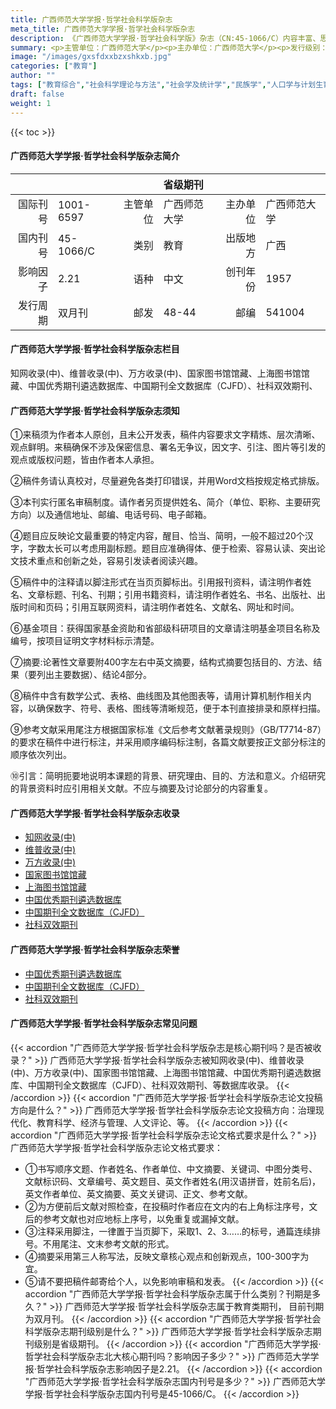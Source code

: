 ```yaml
---
title: 广西师范大学学报·哲学社会科学版杂志
meta_title: 广西师范大学学报·哲学社会科学版杂志
description: 《广西师范大学学报·哲学社会科学版》杂志（CN:45-1066/C）内容丰富、思想健康，1957年创刊，目前以双月刊形式发行，刊物对外积极扩大宣传，致力于提高杂志质量与影响。该杂志在学术界享有较高的声誉，是广西乃至全国哲学社会科学领域的重要学术交流平台。 该杂志的背景与我国哲学社会科学研究的发展趋势紧密相连。在新时代背景下，哲学社会科学研究的重要性日益凸显，而广西师范大学作为我国重点高校之一，有责任和使命在哲学社会科学领域发挥引领作用。《广西师范大学学报·哲学社会科学版》正是在这样的背景下应运而生，旨在为国内外学者提供一个高质量的学术交流平台。 《广西师范大学学报·哲学社会科学版》涵盖了哲学、政治、经济、法律、教育、文学、历史等多个学科领域，内容丰富多样，具有较高的学术价值和影响力。杂志始终坚持严谨的学术态度，注重论文的原创性和创新性，鼓励跨学科、跨领域的研究，以期为我国哲学社会科学的繁荣发展做出贡献。
summary: <p>主管单位：广西师范大学</p><p>主办单位：广西师范大学</p><p>发行级别：省级期刊</p><p>发行周期：双月刊</p>
image: "/images/gxsfdxxbzxshkxb.jpg"
categories: ["教育"]
author: ""
tags: ["教育综合","社会科学理论与方法","社会学及统计学","民族学","人口学与计划生育","人才学与劳动科学","教育理论与教育管理","学前教育","初等教育","中等教育","高等教育","职业教育","成人教育与特殊教育","体育",]
draft: false
weight: 1
---
```


{{< toc >}}

#### 广西师范大学学报·哲学社会科学版杂志简介
|               |                               |               | 省级期刊        |               |                           |
| ------------: | :---------------------------- | ------------: | :---------------------------- | ------------: | :------------------------ |
| 国际刊号      | 1001-6597   | 主管单位      | 广西师范大学     | 主办单位      | 广西师范大学     |
| 国内刊号      | 45-1066/C        | 类别          | 教育       | 出版地方      | 广西           |
| 影响因子      | 2.21        | 语种          | 中文             | 创刊年份      | 1957    |
| 发行周期      | 双月刊    | 邮发          | 48-44              | 邮编          | 541004      |

#### 广西师范大学学报·哲学社会科学版杂志栏目
<span>知网收录(中)</span>、<span>维普收录(中)</span>、<span>万方收录(中)</span>、<span>国家图书馆馆藏</span>、<span>上海图书馆馆藏</span>、<span>中国优秀期刊遴选数据库</span>、<span>中国期刊全文数据库（CJFD）</span>、<span>社科双效期刊</span>、

#### 广西师范大学学报·哲学社会科学版杂志须知
<p><p>
	①来稿须为作者本人原创，且未公开发表，稿件内容要求文字精炼、层次清晰、观点鲜明。来稿确保不涉及保密信息、署名无争议，因文字、引注、图片等引发的观点或版权问题，皆由作者本人承担。
</p><p>
	②稿件务请认真校对，尽量避免各类打印错误，并用Word文档按规定格式排版。
</p><p>
	③本刊实行匿名审稿制度。请作者另页提供姓名、简介（单位、职称、主要研究方向）以及通信地址、邮编、电话号码、电子邮箱。
</p><p>
	④题目应反映论文最重要的特定内容，醒目、恰当、简明，一般不超过20个汉字，字数太长可以考虑用副标题。题目应准确得体、便于检索、容易认读、突出论文技术重点和创新之处，容易引发读者阅读兴趣。
</p><p>
	⑤稿件中的注释请以脚注形式在当页页脚标出。引用报刊资料，请注明作者姓名、文章标题、刊名、刊期；引用书籍资料，请注明作者姓名、书名、出版社、出版时间和页码；引用互联网资料，请注明作者姓名、文献名、网址和时间。
</p><p>
	⑥基金项目：获得国家基金资助和省部级科研项目的文章请注明基金项目名称及编号，按项目证明文字材料标示清楚。
</p><p>
	⑦摘要:论著性文章要附400字左右中英文摘要，结构式摘要包括目的、方法、结果（要列出主要数据）、结论4部分。
</p><p>
	⑧稿件中含有数学公式、表格、曲线图及其他图表等，请用计算机制作相关内容，以确保数字、符号、表格、图线等清晰规范，便于本刊直接排录和原样扫描。
</p><p>
	⑨参考文献采用尾注方根据国家标准《文后参考文献著录规则》（GB/T7714-87）的要求在稿件中进行标注，并采用顺序编码标注制，各篇文献要按正文部分标注的顺序依次列出。
</p><p>
	⑩引言：简明扼要地说明本课题的背景、研究理由、目的、方法和意义。介绍研究的背景资料时应引用相关文献。不应与摘要及讨论部分的内容重复。
</p></p>


#### 广西师范大学学报·哲学社会科学版杂志收录
<ul>
    <li class="inline-block">
        <a class="bg-theme-light hover:bg-primary dark:bg-darkmode-theme-light dark:hover:bg-darkmode-primary dark:hover:text-dark m-1 block rounded px-3 py-1 hover:text-white" href="#广西师范大学学报·哲学社会科学版杂志收录">
        知网收录(中)
        </a>
    </li>
    <li class="inline-block">
        <a class="bg-theme-light hover:bg-primary dark:bg-darkmode-theme-light dark:hover:bg-darkmode-primary dark:hover:text-dark m-1 block rounded px-3 py-1 hover:text-white" href="#广西师范大学学报·哲学社会科学版杂志收录">
        维普收录(中)
        </a>
    </li>
    <li class="inline-block">
        <a class="bg-theme-light hover:bg-primary dark:bg-darkmode-theme-light dark:hover:bg-darkmode-primary dark:hover:text-dark m-1 block rounded px-3 py-1 hover:text-white" href="#广西师范大学学报·哲学社会科学版杂志收录">
        万方收录(中)
        </a>
    </li>
    <li class="inline-block">
        <a class="bg-theme-light hover:bg-primary dark:bg-darkmode-theme-light dark:hover:bg-darkmode-primary dark:hover:text-dark m-1 block rounded px-3 py-1 hover:text-white" href="#广西师范大学学报·哲学社会科学版杂志收录">
        国家图书馆馆藏
        </a>
    </li>
    <li class="inline-block">
        <a class="bg-theme-light hover:bg-primary dark:bg-darkmode-theme-light dark:hover:bg-darkmode-primary dark:hover:text-dark m-1 block rounded px-3 py-1 hover:text-white" href="#广西师范大学学报·哲学社会科学版杂志收录">
        上海图书馆馆藏
        </a>
    </li>
    <li class="inline-block">
        <a class="bg-theme-light hover:bg-primary dark:bg-darkmode-theme-light dark:hover:bg-darkmode-primary dark:hover:text-dark m-1 block rounded px-3 py-1 hover:text-white" href="#广西师范大学学报·哲学社会科学版杂志收录">
        中国优秀期刊遴选数据库
        </a>
    </li>
    <li class="inline-block">
        <a class="bg-theme-light hover:bg-primary dark:bg-darkmode-theme-light dark:hover:bg-darkmode-primary dark:hover:text-dark m-1 block rounded px-3 py-1 hover:text-white" href="#广西师范大学学报·哲学社会科学版杂志收录">
        中国期刊全文数据库（CJFD）
        </a>
    </li>
    <li class="inline-block">
        <a class="bg-theme-light hover:bg-primary dark:bg-darkmode-theme-light dark:hover:bg-darkmode-primary dark:hover:text-dark m-1 block rounded px-3 py-1 hover:text-white" href="#广西师范大学学报·哲学社会科学版杂志收录">
        社科双效期刊
        </a>
    </li>
</ul>



#### 广西师范大学学报·哲学社会科学版杂志荣誉
<ul>
    <li class="inline-block">
        <a class="bg-theme-light hover:bg-primary dark:bg-darkmode-theme-light dark:hover:bg-darkmode-primary dark:hover:text-dark m-1 block rounded px-3 py-1 hover:text-white" href="#广西师范大学学报·哲学社会科学版杂志荣誉">
        中国优秀期刊遴选数据库
        </a>
    </li>
    <li class="inline-block">
        <a class="bg-theme-light hover:bg-primary dark:bg-darkmode-theme-light dark:hover:bg-darkmode-primary dark:hover:text-dark m-1 block rounded px-3 py-1 hover:text-white" href="#广西师范大学学报·哲学社会科学版杂志荣誉">
        中国期刊全文数据库（CJFD）
        </a>
    </li>
    <li class="inline-block">
        <a class="bg-theme-light hover:bg-primary dark:bg-darkmode-theme-light dark:hover:bg-darkmode-primary dark:hover:text-dark m-1 block rounded px-3 py-1 hover:text-white" href="#广西师范大学学报·哲学社会科学版杂志荣誉">
        社科双效期刊
        </a>
    </li>
</ul>












#### 广西师范大学学报·哲学社会科学版杂志常见问题
{{< accordion "广西师范大学学报·哲学社会科学版杂志是核心期刊吗？是否被收录？" >}}
广西师范大学学报·哲学社会科学版杂志被知网收录(中)、维普收录(中)、万方收录(中)、国家图书馆馆藏、上海图书馆馆藏、中国优秀期刊遴选数据库、中国期刊全文数据库（CJFD）、社科双效期刊、等数据库收录。
{{< /accordion >}}
{{< accordion "广西师范大学学报·哲学社会科学版杂志论文投稿方向是什么？" >}}
广西师范大学学报·哲学社会科学版杂志论文投稿方向：治理现代化、教育科学、经济与管理、人文评论、等。
{{< /accordion >}}
{{< accordion "广西师范大学学报·哲学社会科学版杂志论文格式要求是什么？" >}}
广西师范大学学报·哲学社会科学版杂志论文格式要求：
- ①书写顺序文题、作者姓名、作者单位、中文摘要、关键词、中图分类号、文献标识码、文章编号、英文题目、英文作者姓名(用汉语拼音，姓前名后)，英文作者单位、英文摘要、英文关键词、正文、参考文献。
- ②为方便前后文献对照检查，在投稿时作者应在文内的右上角标注序号，文后的参考文献也对应地标上序号，以免重复或漏掉文献。
- ③注释采用脚注，一律置于当页脚下，采取1、2、3……的标号，通篇连续排号。不用尾注、文末参考文献的形式。
- ④摘要采用第三人称写法，反映文章核心观点和创新观点，100-300字为宜。
- ⑤请不要把稿件邮寄给个人，以免影响审稿和发表。
{{< /accordion >}}
{{< accordion "广西师范大学学报·哲学社会科学版杂志属于什么类别？刊期是多久？" >}}
广西师范大学学报·哲学社会科学版杂志属于教育类期刊， 目前刊期为双月刊。
{{< /accordion >}}
{{< accordion "广西师范大学学报·哲学社会科学版杂志期刊级别是什么？" >}}
广西师范大学学报·哲学社会科学版杂志期刊级别是省级期刊。
{{< /accordion >}}
{{< accordion "广西师范大学学报·哲学社会科学版杂志北大核心期刊吗？影响因子多少？" >}}
广西师范大学学报·哲学社会科学版杂志影响因子是2.21。
{{< /accordion >}}
{{< accordion "广西师范大学学报·哲学社会科学版杂志国内刊号是多少？" >}}
广西师范大学学报·哲学社会科学版杂志国内刊号是45-1066/C。
{{< /accordion >}}